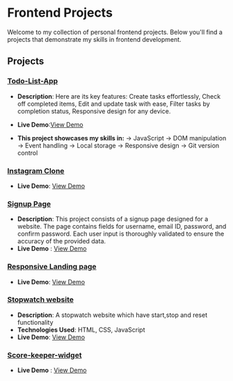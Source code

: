 # Frontend Projects

Welcome to my collection of personal frontend projects. Below you'll find a projects that demonstrate my skills in frontend development.

## Projects
### [Todo-List-App](https://github.com/Devishanmugam18/TODO-List-App)
- **Description**: Here are its key features:
Create tasks effortlessly,
Check off completed items,
Edit and update task with ease,
Filter tasks by completion status,
Responsive design for any device.
- **Live Demo**:[View Demo](https://devishanmugam18.github.io/TODO-List-App/)

- **This project showcases my skills in:**
→ JavaScript
→ DOM manipulation
→ Event handling
→ Local storage
→ Responsive design
→ Git version control

### [Instagram Clone](https://github.com/Devishanmugam18/Responsive-Instagram-Clone.git)
- **Live Demo**: [View Demo](https://devishanmugam18.github.io/Responsive-Instagram-Clone/)

### [Signup Page](https://github.com/Devishanmugam18/signup-page.git)
- **Description**: This project consists of a signup page designed for a website. The page contains fields for username, email ID, password, and confirm password. Each user input is thoroughly validated to ensure the accuracy of the provided data.
- **Live Demo** : [View Demo](https://devishanmugam18.github.io/signup-page/)

### [Responsive Landing page](https://github.com/Devishanmugam18/Ararat_Architecture)
- **Live Demo**: [View Demo](https://devishanmugam18.github.io/Loopstudios_LandingPage/)

### [Stopwatch website](https://github.com/Devishanmugam18/Vanilla-Javascript-Stopwatch)
- **Description**: A stopwatch website which have start,stop and reset functionality
- **Technologies Used**: HTML, CSS, JavaScript
- **Live Demo**: [View Demo](https://devishanmugam18.github.io/Vanilla-Javascript-Stopwatch/)

### [Score-keeper-widget](https://github.com/Devishanmugam18/Score-keeper-widget)
- **Live Demo** : [View Demo](https://devishanmugam18.github.io/Score-keeper-widget/)

